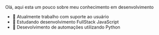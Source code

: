 Olá, aqui esta um pouco sobre meu conhecimento em desenvolvimento

- 🔭 Atualmente trabalho com suporte ao usuário
- 🌱 Estudando desenvolvimento FullStack JavaScript
- 🌱 Desevolvimento de automações utilizando Python
